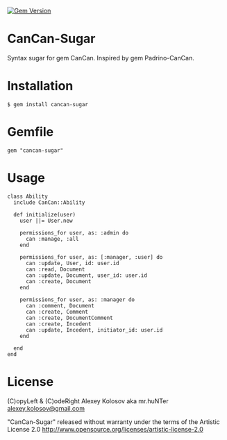 [![Gem Version](https://badge.fury.io/rb/cancan-sugar.png)](http://badge.fury.io/rb/cancan-sugar)

CanCan-Sugar
============

Syntax sugar for gem CanCan. Inspired by gem Padrino-CanCan.


# Installation

    $ gem install cancan-sugar

# Gemfile

    gem "cancan-sugar"

# Usage

    class Ability
      include CanCan::Ability
    
      def initialize(user)
        user ||= User.new
    
        permissions_for user, as: :admin do
          can :manage, :all
        end
    
        permissions_for user, as: [:manager, :user] do
          can :update, User, id: user.id
          can :read, Document
          can :update, Document, user_id: user.id
          can :create, Document
        end
        
        permissions_for user, as: :manager do
          can :comment, Document
          can :create, Comment
          can :create, DocumentComment
          can :create, Incedent
          can :update, Incedent, initiator_id: user.id
        end
    
      end
    end



# License

(C)opyLeft & (C)odeRight Alexey Kolosov aka mr.huNTer <alexey.kolosov@gmail.com>

"CanCan-Sugar" released without warranty under the terms of the Artistic License 2.0
http://www.opensource.org/licenses/artistic-license-2.0


